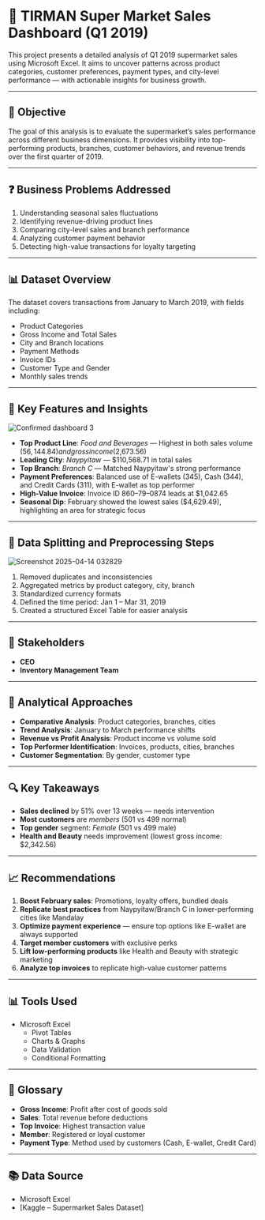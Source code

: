 # 🛒 TIRMAN Super Market Sales Dashboard (Q1 2019)

This project presents a detailed analysis of Q1 2019 supermarket sales using Microsoft Excel. It aims to uncover patterns across product categories, customer preferences, payment types, and city-level performance — with actionable insights for business growth.

---

## 🎯 Objective

The goal of this analysis is to evaluate the supermarket’s sales performance across different business dimensions. It provides visibility into top-performing products, branches, customer behaviors, and revenue trends over the first quarter of 2019.

---

## ❓ Business Problems Addressed

1. Understanding seasonal sales fluctuations
2. Identifying revenue-driving product lines
3. Comparing city-level sales and branch performance
4. Analyzing customer payment behavior
5. Detecting high-value transactions for loyalty targeting

---

## 📊 Dataset Overview

The dataset covers transactions from January to March 2019, with fields including:

- Product Categories
- Gross Income and Total Sales
- City and Branch locations
- Payment Methods
- Invoice IDs
- Customer Type and Gender
- Monthly sales trends

---

## 📌 Key Features and Insights

![Confirmed dashboard 3](https://github.com/user-attachments/assets/960534f4-cc83-4adf-bd7f-67e3ae85c1b3)


- **Top Product Line**: *Food and Beverages* — Highest in both sales volume ($56,144.84) and gross income ($2,673.56)
- **Leading City**: *Naypyitaw* — $110,568.71 in total sales
- **Top Branch**: *Branch C* — Matched Naypyitaw's strong performance
- **Payment Preferences**: Balanced use of E-wallets (345), Cash (344), and Credit Cards (311), with E-wallet as top performer
- **High-Value Invoice**: Invoice ID 860–79–0874 leads at $1,042.65
- **Seasonal Dip**: February showed the lowest sales ($4,629.49), highlighting an area for strategic focus

---

## 🧹 Data Splitting and Preprocessing Steps

![Screenshot 2025-04-14 032829](https://github.com/user-attachments/assets/f4af450a-0059-405b-93b5-de1cfa965b20)


1. Removed duplicates and inconsistencies
2. Aggregated metrics by product category, city, branch
3. Standardized currency formats
4. Defined the time period: Jan 1 – Mar 31, 2019
5. Created a structured Excel Table for easier analysis

---

## 🧠 Stakeholders

- **CEO**
- **Inventory Management Team**

---

## 🧮 Analytical Approaches

- **Comparative Analysis**: Product categories, branches, cities
- **Trend Analysis**: January to March performance shifts
- **Revenue vs Profit Analysis**: Product income vs volume sold
- **Top Performer Identification**: Invoices, products, cities, branches
- **Customer Segmentation**: By gender, customer type

---

## 🔍 Key Takeaways

- **Sales declined** by 51% over 13 weeks — needs intervention
- **Most customers** are *members* (501 vs 499 normal)
- **Top gender** segment: *Female* (501 vs 499 male)
- **Health and Beauty** needs improvement (lowest gross income: $2,342.56)

---

## 📈 Recommendations

1. **Boost February sales**: Promotions, loyalty offers, bundled deals
2. **Replicate best practices** from Naypyitaw/Branch C in lower-performing cities like Mandalay
3. **Optimize payment experience** — ensure top options like E-wallet are always supported
4. **Target member customers** with exclusive perks
5. **Lift low-performing products** like Health and Beauty with strategic marketing
6. **Analyze top invoices** to replicate high-value customer patterns

---

## 📊 Tools Used

- Microsoft Excel
  - Pivot Tables
  - Charts & Graphs
  - Data Validation
  - Conditional Formatting

---

## 📘 Glossary

- **Gross Income**: Profit after cost of goods sold
- **Sales**: Total revenue before deductions
- **Top Invoice**: Highest transaction value
- **Member**: Registered or loyal customer
- **Payment Type**: Method used by customers (Cash, E-wallet, Credit Card)

---

## 📚 Data Source

- Microsoft Excel
- [Kaggle – Supermarket Sales Dataset]
